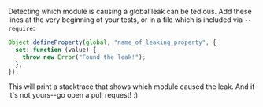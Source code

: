 Detecting which module is causing a global leak can be tedious. Add these lines at the very beginning of your tests, or in a file which is included via `--require`:

```javascript
Object.defineProperty(global, "name_of_leaking_property", {
  set: function (value) {
    throw new Error("Found the leak!");
  },
});
```

This will print a stacktrace that shows which module caused the leak. And if it's not yours--go open a pull request! :)
